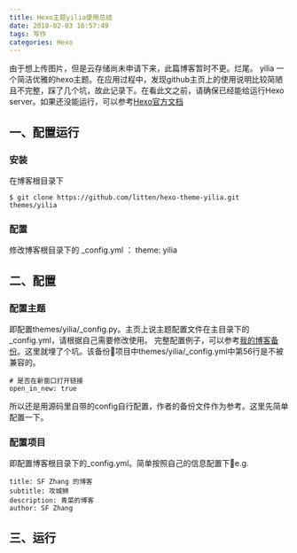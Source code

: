 ```yaml
---
title: Hexo主题yilia使用总结
date: 2018-02-03 16:57:49
tags: 写作 
categories: Hexo
---
```


由于想上传图片，但是云存储尚未申请下来，此篇博客暂时不更。烂尾。
yilia 一个简洁优雅的hexo主题。在应用过程中，发现github主页上的使用说明比较简陋且不完整，踩了几个坑，故此记录下。在看此文之前，请确保已经能给运行Hexo server。如果还没能运行，可以参考[Hexo官方文档](https://hexo.io/zh-cn/docs/)

## 一、配置运行

### 安装
在博客根目录下
```
$ git clone https://github.com/litten/hexo-theme-yilia.git themes/yilia
```
### 配置
修改博客根目录下的 _config.yml ： theme: yilia

## 二、配置

### 配置主题 
即配置themes/yilia/_config.py。主页上说主题配置文件在主目录下的_config.yml，请根据自己需要修改使用。 完整配置例子，可以参考[我的博客备份](https://github.com/litten/BlogBackup)。这里就埋了个坑。该备份项目中themes/yilia/_config.yml中第56行是不被兼容的。
```
# 是否在新窗口打开链接
open_in_new: true
```
所以还是用源码里自带的config自行配置，作者的备份文件作为参考。这里先简单配置一下。


### 配置项目
即配置博客根目录下的_config.yml。简单按照自己的信息配置下e.g.
```
title: SF Zhang 的博客
subtitle: 攻城狮
description: 青菜的博客
author: SF Zhang
```

## 三、运行

